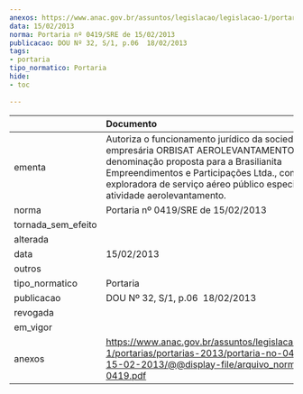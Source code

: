 ```yaml
---
anexos: https://www.anac.gov.br/assuntos/legislacao/legislacao-1/portarias/portarias-2013/portaria-no-0419-sre-de-15-02-2013/@@display-file/arquivo_norma/PA2013-0419.pdf
data: 15/02/2013
norma: Portaria nº 0419/SRE de 15/02/2013
publicacao: DOU Nº 32, S/1, p.06  18/02/2013
tags:
- portaria
tipo_normatico: Portaria
hide: 
- toc 
 
---
```


|                    | Documento                                                                                                                                                                                                                                                                     |
|:-------------------|:------------------------------------------------------------------------------------------------------------------------------------------------------------------------------------------------------------------------------------------------------------------------------|
| ementa             | Autoriza o funcionamento jurídico da sociedade empresária ORBISAT AEROLEVANTAMENTO LTDA., nova denominação proposta para a Brasilianita Empreendimentos e Participações Ltda., como empresa exploradora de serviço aéreo público especializado na atividade aerolevantamento. |
| norma              | Portaria nº 0419/SRE de 15/02/2013                                                                                                                                                                                                                                            |
| tornada_sem_efeito |                                                                                                                                                                                                                                                                               |
| alterada           |                                                                                                                                                                                                                                                                               |
| data               | 15/02/2013                                                                                                                                                                                                                                                                    |
| outros             |                                                                                                                                                                                                                                                                               |
| tipo_normatico     | Portaria                                                                                                                                                                                                                                                                      |
| publicacao         | DOU Nº 32, S/1, p.06  18/02/2013                                                                                                                                                                                                                                              |
| revogada           |                                                                                                                                                                                                                                                                               |
| em_vigor           |                                                                                                                                                                                                                                                                               |
| anexos             | https://www.anac.gov.br/assuntos/legislacao/legislacao-1/portarias/portarias-2013/portaria-no-0419-sre-de-15-02-2013/@@display-file/arquivo_norma/PA2013-0419.pdf                                                                                                             |